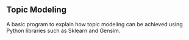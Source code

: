 ## Topic Modeling

A basic program to explain how topic modeling can be achieved using Python libraries such as Sklearn and Gensim.
